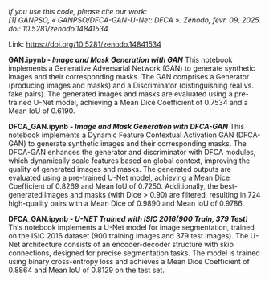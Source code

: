_If you use this code, please cite our work:  
[1] GANPSO, « GANPSO/DFCA-GAN-U-Net: DFCA ». Zenodo, févr. 09, 2025. doi: 10.5281/zenodo.14841534._

Link: https://doi.org/10.5281/zenodo.14841534

**GAN.ipynb - _Image and Mask Generation with GAN_**
This notebook implements a Generative Adversarial Network (GAN) to generate synthetic images and their corresponding masks. The GAN comprises a Generator (producing images and masks) and a Discriminator (distinguishing real vs. fake pairs). The generated images and masks are evaluated using a pre-trained U-Net model, achieving a Mean Dice Coefficient of 0.7534 and a Mean IoU of 0.6190.

**DFCA_GAN.ipynb - _Image and Mask Generation with DFCA-GAN_**
This notebook implements a Dynamic Feature Contextual Activation GAN (DFCA-GAN) to generate synthetic images and their corresponding masks. The DFCA-GAN enhances the generator and discriminator with DFCA modules, which dynamically scale features based on global context, improving the quality of generated images and masks. The generated outputs are evaluated using a pre-trained U-Net model, achieving a Mean Dice Coefficient of 0.8269 and Mean IoU of 0.7250. Additionally, the best-generated images and masks (with Dice > 0.90) are filtered, resulting in 724 high-quality pairs with a Mean Dice of 0.9890 and Mean IoU of 0.9786. 

**DFCA_GAN.ipynb - _U-NET Trained with ISIC 2016(900 Train, 379 Test)_**
This notebook implements a U-Net model for image segmentation, trained on the ISIC 2016 dataset (900 training images and 379 test images). The U-Net architecture consists of an encoder-decoder structure with skip connections, designed for precise segmentation tasks. The model is trained using binary cross-entropy loss and achieves a Mean Dice Coefficient of 0.8864 and Mean IoU of 0.8129 on the test set.
